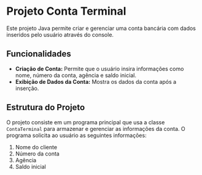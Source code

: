 # Projeto Conta Terminal

Este projeto Java permite criar e gerenciar uma conta bancária com dados inseridos pelo usuário através do console.

## Funcionalidades

- **Criação de Conta:** Permite que o usuário insira informações como nome, número da conta, agência e saldo inicial.
- **Exibição de Dados da Conta:** Mostra os dados da conta após a inserção.

## Estrutura do Projeto

O projeto consiste em um programa principal que usa a classe `ContaTerminal` para armazenar e gerenciar as informações da conta. O programa solicita ao usuário as seguintes informações:

1. Nome do cliente
2. Número da conta
3. Agência
4. Saldo inicial